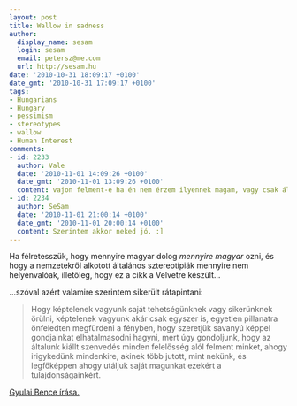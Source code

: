 ```yaml
---
layout: post
title: Wallow in sadness
author:
  display_name: sesam
  login: sesam
  email: petersz@me.com
  url: http://sesam.hu
date: '2010-10-31 18:09:17 +0100'
date_gmt: '2010-10-31 17:09:17 +0100'
tags:
- Hungarians
- Hungary
- pessimism
- stereotypes
- wallow
- Human Interest
comments:
- id: 2233
  author: Vale
  date: '2010-11-01 14:09:26 +0100'
  date_gmt: '2010-11-01 13:09:26 +0100'
  content: vajon felment-e ha én nem érzem ilyennek magam, vagy csak áltatom magam?
- id: 2234
  author: SeSam
  date: '2010-11-01 21:00:14 +0100'
  date_gmt: '2010-11-01 20:00:14 +0100'
  content: Szerintem akkor neked jó. :]
---
```


Ha félretesszük, hogy mennyire magyar dolog _mennyire magyar_ ozni, és hogy a nemzetekről alkotott általános sztereotípiák mennyire nem helyénvalóak, illetőleg, hogy ez a cikk a Velvetre készült...

...szóval azért valamire szerintem sikerült rátapintani:

> Hogy képtelenek vagyunk saját tehetségünknek vagy sikerünknek örülni, képtelenek vagyunk akár csak egyszer is, egyetlen pillanatra önfeledten megfürdeni a fényben, hogy szeretjük savanyú képpel gondjainkat elhatalmasodni hagyni, mert úgy gondoljunk, hogy az általunk kiállt szenvedés minden felelősség alól felment minket, ahogy irigykedünk mindenkire, akinek több jutott, mint nekünk, és legfőképpen ahogy utáljuk saját magunkat ezekért a tulajdonságainkért.

[Gyulai Bence írása.](http://velvet.hu/celeb/2010/10/29/szij_melinda_minden_idok_legmagyarabb_celebje)
